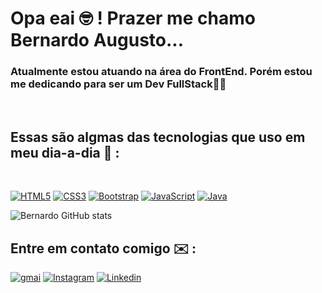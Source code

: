 #  Opa eai 🤓 ! Prazer me chamo Bernardo Augusto...
### Atualmente estou atuando na área do FrontEnd. Porém estou me dedicando para ser um Dev FullStack🖖🏻
<br>

## Essas são algmas das tecnologias que uso em meu dia-a-dia 👾 :
<br>

[![HTML5](https://img.shields.io/badge/HTML5-E34F26?style=for-the-badge&logo=html5&logoColor=white)]()
[![CSS3](https://img.shields.io/badge/CSS3-1572B6?style=for-the-badge&logo=css3&logoColor=white)]()
[![Bootstrap](https://img.shields.io/badge/Bootstrap-563D7C?style=for-the-badge&logo=bootstrap&logoColor=white)]()
[![JavaScript](https://img.shields.io/badge/JavaScript-F7DF1E?style=for-the-badge&logo=javascript&logoColor=black)]()
[![Java](https://img.shields.io/badge/Java-ED8B00?style=for-the-badge&logo=java&logoColor=white)]()

![Bernardo GitHub stats](https://github-readme-stats.vercel.app/api?username=Bernardo-Mattos&show_icons=true&theme=radical)

## Entre em contato comigo ✉️ :


[![gmai](	https://img.shields.io/badge/Gmail-D14836?style=for-the-badge&logo=gmail&logoColor=white)](https://mail.google.com/mail/u/0/#inbox)
[![Instagram](https://img.shields.io/badge/Instagram-E4405F?style=for-the-badge&logo=instagram&logoColor=white)](https://www.instagram.com/bernardo_ritzel_/)
[![Linkedin](https://img.shields.io/badge/LinkedIn-0077B5?style=for-the-badge&logo=linkedin&logoColor=white)](https://www.linkedin.com/in/bernardo-augusto-08868220b/)
